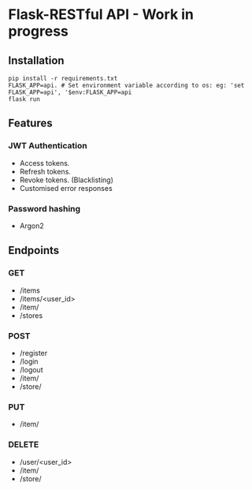 # Flask-RESTful API - Work in progress

## Installation
```
pip install -r requirements.txt
FLASK_APP=api. # Set environment variable according to os: eg: 'set FLASK_APP=api', '$env:FLASK_APP=api
flask run

```

## Features

### JWT Authentication
- Access tokens.
- Refresh tokens.
- Revoke tokens. (Blacklisting)
- Customised error responses

### Password hashing
- Argon2

## Endpoints

### GET
   - /items
   - /items/<user_id>
   - /item/<name>
   - /stores
 
### POST
 - /register
 - /login
 - /logout
 - /item/<name>
  - /store/<id>
  
### PUT
- /item/<name>

### DELETE
- /user/<user_id>
- /item/<name>
- /store/<id>
